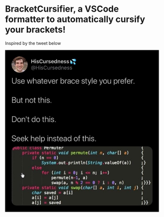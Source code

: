# BracketCursifier, a VSCode formatter to automatically cursify your brackets!

Inspired by the tweet below

![Use whatever brace style you prefer. But not this. Don't do this. Seek help instead of this.](./tweet.jpg)

